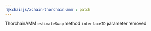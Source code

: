 ```yaml
---
'@xchainjs/xchain-thorchain-amm': patch
---
```


ThorchainAMM `estimateSwap` method `interfaceID` parameter removed
